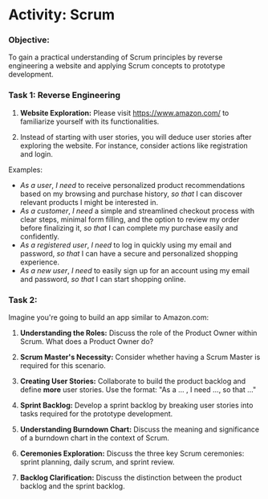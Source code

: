 # Activity: Scrum

### Objective:

To gain a practical understanding of Scrum principles by reverse engineering a website and applying Scrum concepts to prototype development.

### Task 1: Reverse Engineering

1. **Website Exploration:**
   Please visit https://www.amazon.com/ to familiarize yourself with its functionalities.
    <!-- https://www.proshopdemo.dev/ or  -->

2. Instead of starting with user stories, you will deduce user stories after exploring the website. For instance, consider actions like registration and login.

Examples:

  - *As a user*, *I need* to receive personalized product recommendations based on my browsing and purchase history, *so that* I can discover relevant products I might be interested in.
  - *As a customer*, *I need* a simple and streamlined checkout process with clear steps, minimal form filling, and the option to review my order before finalizing it, *so that* I can complete my purchase easily and confidently.
  - *As a registered user*, *I need* to log in quickly using my email and password, *so that* I can have a secure and personalized shopping experience.
  - *As a new user*, *I need* to easily sign up for an account using my email and password, *so that* I can start shopping online.

### Task 2: 

Imagine you're going to build an app similar to Amazon.com:  
<!-- Work in groups and form a Scrum team. Each *group member* should choose one of the roles in Scrum.  -->

1. **Understanding the Roles:**
Discuss the role of the Product Owner within Scrum. What does a Product Owner do?

2. **Scrum Master's Necessity:**
Consider whether having a Scrum Master is required for this scenario.

3. **Creating User Stories:**
Collaborate to build the product backlog and define **more** user stories. Use the format: "As a ... , I need ..., so that ..."

4. **Sprint Backlog:**
Develop a sprint backlog by breaking user stories into tasks required for the prototype development.

5. **Understanding Burndown Chart:**
Discuss the meaning and significance of a burndown chart in the context of Scrum.

6. **Ceremonies Exploration:**
Discuss the three key Scrum ceremonies: sprint planning, daily scrum, and sprint review.

7.  **Backlog Clarification:**
Discuss the distinction between the product backlog and the sprint backlog.
